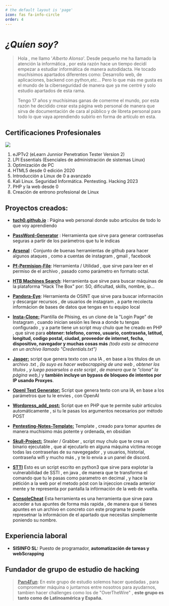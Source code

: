 ```yaml
---
# the default layout is 'page'
icon: fas fa-info-circle
order: 4
---
```


# _¿Quíen soy?_

> Hola , me llamo '*Alberto Alonso*'. Desde pequeño me ha llamado la atención la informática , por esta razón hace un tiempo decidí empezar a estudiar informática de manera autodidacta. 
> He tocado muchísimos apartados diferentes como: Desarrollo web, de aplicaciones, backend con python,etc... Pero lo que más me gusta es el mundo de la ciberseguridad de manera que ya me centré y solo estudio apartados de esta rama.
> 
> Tengo 17 años y muchísimas ganas de comerme el mundo, por esta razón he decidido crear esta página web personal de manera que sirva de documentación de cara al público y de libreta personal para todo lo que vaya aprendiendo subirlo en forma de artículo en esta.

## Certificaciones Profesionales

![](../../assets/certs/eJPTv2.png)

1. eJPTv2 (eLearn Junnior Penetration Tester Version 2)
2. LPI Essentials (Esenciales de administración de sistemas Linux)
3. Optimización de PC
4. HTML5 desde 0 edición 2020
5. Introducción a Linux de 0 a avanzado
6. Kali Linux. Seguridad Informática. Pentesting. Hacking 2023
7. PHP y la web desde 0
8. Creación de entrono profesional de Linux

## Proyectos creados:

- [**tuch0.github.io**](https://github.com/Tuch0?tab=repositories) : Página web personal donde subo articulos de todo lo que voy aprendiendo  

- [**PassWord-Generator**](https://tuch0.github.io/password-generator/) : Herramienta que sirve para generar contraseñas seguras a partir de los parámetros que tu le indicas

- [**Arsenal**](https://tuch0.github.io/arsenal/) : Conjunto de buenas herramientas de github para hacer algunos ataques , como a cuentas de instagram , gmail , facebook

- [**Pf-Permision-File**](https://tuch0.github.io/Pf-Permision-File/): Herramienta / Utilidad , que sirve para leer en el permiso de el archivo , pasado como parámetro en formato octal.

- [**HTB Machines Search**](https://tuch0.github.io/htbmachines-search/): Herramienta que sirve para buscar máquinas de la plataforma "Hack The Box" por: SO, dificultad, skills, nombre, ip...

- [**Pandora-Eye**](https://github.com/Tuch0/Pandora-Eye/tree/main): Herramienta de OSINT que sirve para buscar información y descargar recursos , de usuarios de instagram , a parte recolecta informácion de bases de datos que tengas en tu equipo local

- [**Insta-Clone:**](https://github.com/Tuch0/Instagram-Clone) Plantilla de Phising, es un clone de la "Login Page" de Instagram , cuando inician sesión les lleva a donde tu tengas configurado , y a parte tiene un script muy chulo que he creado en PHP , que sirve para **obtener: telefono, correo, usuario, contraseña, latitud, longitud, codigo postal, ciudad, proveedor de internet, fecha, dispositivo, navegador y muchas cosas más** *(todo esto se almacena en un archivo llamado "Credentials.txt")*

- [**Jasper:**](https://github.com/Tuch0/Jasper-IA-text-generator) script que genera texto con una IA , en base a los títulos de un archivo .txt , *(lo suyo es hacer webscrapping de una web , obtener los títulos , y luego pasarselos a este script , de manera que te "clona" la página web,)* y **también incluye un bypass de bloqueo de intentos por IP usando Proxyes**.

- [**OpenI Text Generator:**](https://github.com/Tuch0/OpenIA-Text-Generator) Script que genera texto con una IA, en base a los parámetros que tu le envies , con OpenAI

- [**Wordpress_add_post:**](https://github.com/Tuch0/Wordpress-add-post) Script que en PHP que te permite subir articulos automáticamente , si tu le pasas los argumentos necesarios por método POST

- [**Pentesting-Notes-Template:**](https://github.com/Tuch0/Pentesting-Notes-Template) Template , creado para tomar apuntes de manera muchísimo más potente y ordenada, en obsidian

- [**Skull-Project:**](https://github.com/Tuch0/Skull-Project) Stealer / Grabber , script muy chulo que te crea un binario ejecutable , que al ejecutarlo en alguna máquina víctima recoge todas las contraseñas de su navegegador , y usuarios, historial, contraseña wifi y mucho más , y te lo envia a un panel de discord.

- [**STTI**](https://github.com/Tuch0/STTI) Esto es un script escrito en python3 que sirve para explotar la vulnerabilidad de SSTI , en java , de manera que te transforma el comando que tu le pasas como parametro en decimal , y hace la pétición a la web por el metodo póst con la injeccion creada anterior mente y te representa por pantalla la infórmación de la web de vuelta.

- [**ConsoleCheat**](https://github.com/Tuch0/consolecheat) Esta herramienta es una herramienta que sirve para acceder a tus apuntes de forma más rapida , de manera que si tienes apuntes en un archivo en concreto con este programa te puede represetnar la informácion de el apartado que necesitas simplemente poniendo su nombre.


## Experiencia laboral

- **SISINFO SL:** Puesto de programador, **automatización de tareas y webScrapping** 

## Fundador de grupo de estudio de hacking

> [Pwn4Fun](https://discord.gg/PcgWcMSx): En este grupo de estudio solemos hacer quedadas , para comprometer máquina o juntarnos entre nosotros para ayudarnos, tambien hacer challenges como los de "OverTheWire" , **este grupo es tanto como de Latinoamérica y España.**
